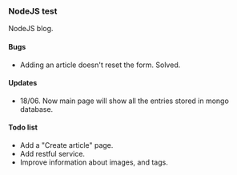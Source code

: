 ### NodeJS test

NodeJS blog.

#### Bugs

* Adding an article doesn't reset the form. Solved.

#### Updates

* 18/06. Now main page will show all the entries stored in mongo database.

#### Todo list

* Add a "Create article" page.
* Add restful service.
* Improve information about images, and tags.
